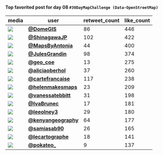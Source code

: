 #### Top favorited post for day 08 `#30DayMapChallenge (Data-OpenStreetMap)`
| media                                                | user                                                                                   |   retweet_count |   like_count |
|------------------------------------------------------|----------------------------------------------------------------------------------------|-----------------|--------------|
| ![](https://pbs.twimg.com/media/FhEHq6nX0AUV-k-.jpg) | **[@DomeGIS](https://twitter.com/DomeGIS/status/1590062222935732224)**                 |              86 |          446 |
| ![](https://pbs.twimg.com/media/FhCbV2QaYAIYP9a.jpg) | **[@ShinagawaJP](https://twitter.com/ShinagawaJP/status/1589950875434455042)**         |             102 |          422 |
| ![](https://pbs.twimg.com/media/FhBhcHLXoAIScsO.jpg) | **[@MapsByAntonia](https://twitter.com/MapsByAntonia/status/1589877806972141570)**     |              44 |          400 |
| ![](https://pbs.twimg.com/media/FgaDFS_XkAAWn0W.jpg) | **[@JulesGrandin](https://twitter.com/JulesGrandin/status/1589883418573262848)**       |              98 |          374 |
| ![](https://pbs.twimg.com/media/FhBLCR6agAIz2-h.jpg) | **[@geo_coe](https://twitter.com/geo_coe/status/1589855835454603268)**                 |              13 |          275 |
| ![](https://pbs.twimg.com/media/FhEMaF3XgAAGxRI.jpg) | **[@aliciaoberhol](https://twitter.com/aliciaoberhol/status/1590066419030364160)**     |              37 |          260 |
| ![](https://pbs.twimg.com/media/FhB6_SlXEAEcH5s.jpg) | **[@cartefrancaise](https://twitter.com/cartefrancaise/status/1589905906728202240)**   |             117 |          238 |
| ![](https://pbs.twimg.com/media/FhDIld4XEAAUZm_.jpg) | **[@helenmakesmaps](https://twitter.com/helenmakesmaps/status/1589991533130174465)**   |              23 |          209 |
| ![](https://pbs.twimg.com/media/FhBg_TxXgAEQMXl.png) | **[@vanessatebbitt](https://twitter.com/vanessatebbitt/status/1589877384911548416)**   |              31 |          198 |
| ![](https://pbs.twimg.com/media/FhE8aehWQAIuia-.jpg) | **[@IvaBrunec](https://twitter.com/IvaBrunec/status/1590118949030891520)**             |              17 |          181 |
| ![](https://pbs.twimg.com/media/FhCe4pGXwAAZOxp.jpg) | **[@leeolney3](https://twitter.com/leeolney3/status/1589945477813764096)**             |              29 |          180 |
| ![](https://pbs.twimg.com/media/FhBSdeFWYAE910b.jpg) | **[@kenyangeography](https://twitter.com/kenyangeography/status/1589861337890365440)** |              64 |          177 |
| ![](https://pbs.twimg.com/media/FhDIZtVXEAAVNuU.jpg) | **[@samiasab90](https://twitter.com/samiasab90/status/1589991126379155456)**           |              26 |          165 |
| ![](https://pbs.twimg.com/media/FhB-7kFXEAE353E.jpg) | **[@lecartographe](https://twitter.com/lecartographe/status/1589910297233747968)**     |              18 |          141 |
| ![](https://pbs.twimg.com/media/FY9hgM7X0AEuuyB.jpg) | **[@pokateo_](https://twitter.com/pokateo_/status/1590002704734191617)**               |               9 |          137 |
 

